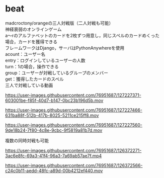 # beat
madcroctony/orangeの三人対戦版（二人対戦も可能）<br>
神経衰弱のオンラインゲーム<br>
a～rのアルファベットのカードを2枚ずつ用意し，同じスペルのカードめくった場合，カードを獲得できる<br>
フレームワークはDjango，サーバはPythonAnywhereを使用<br>
acount：ユーザー名<br>
entry：ログインしているユーザーの人数<br>
turn：1の場合，操作できる<br>
group：ユーザーが対戦しているグループのメンバー<br>
get：獲得したカードのスペル<br>
三人で対戦している動画<br>

https://user-images.githubusercontent.com/76951687/127227371-603001be-f85f-40d7-b147-0bc23b196d5b.mov

https://user-images.githubusercontent.com/76951687/127227466-631ba88f-512b-417b-8025-5211ce215ff8.mov

https://user-images.githubusercontent.com/76951687/127227560-9de18b24-7f80-4c8e-9cbc-9f5819a81b7d.mov

複数の同時対戦も可能<br>

https://user-images.githubusercontent.com/76951687/126372271-3ac6e8fc-69a3-41f4-96a3-7a69ab57ae7f.mp4

https://user-images.githubusercontent.com/76951687/126372566-c24c0b11-aedd-48fc-a89d-00b4212ef440.mov
